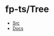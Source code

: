 # fp-ts/Tree

* [Src](https://github.com/gcanti/fp-ts/blob/1.19.5/src/Tree.ts)
* [Docs](https://gcanti.github.io/fp-ts/modules/Tree.ts.html)
